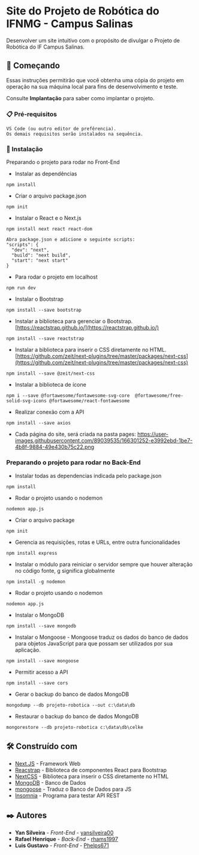 # Site do Projeto de Robótica do IFNMG - Campus Salinas

Desenvolver um site intuitivo com o propósito de divulgar o Projeto de Robótica do IF Campus Salinas.

## 🚀 Começando

Essas instruções permitirão que você obtenha uma cópia do projeto em operação na sua máquina local para fins de desenvolvimento e teste.

Consulte **Implantação** para saber como implantar o projeto.

### 📋 Pré-requisitos

```
VS Code (ou outro editor de prefêrencia).
Os demais requisitos serão instalados na sequência. 
```

### 🔧 Instalação
Preparando o projeto para rodar no Front-End
* Instalar as dependências
```
npm install
```

* Criar o arquivo package.json
```
npm init
```

* Instalar o React e o Next.js
```
npm install next react react-dom
```

```
Abra package.json e adicione o seguinte scripts:
"scripts": {
  "dev": "next",
  "build": "next build",
  "start": "next start"
}
```
* Para rodar o projeto em localhost 
```
npm run dev
```

* Instalar o Bootstrap
```
npm install --save bootstrap
```

* Instalar a biblioteca para gerenciar o Bootstrap. [https://reactstrap.github.io/](https://reactstrap.github.io/) 
```
npm install --save reactstrap
```

* Instalar a biblioteca para inserir o CSS diretamente no HTML. [https://github.com/zeit/next-plugins/tree/master/packages/next-css](https://github.com/zeit/next-plugins/tree/master/packages/next-css) 
```
npm install --save @zeit/next-css
```

* Instalar a biblioteca de ícone
```
npm i --save @fortawesome/fontawesome-svg-core  @fortawesome/free-solid-svg-icons @fortawesome/react-fontawesome
```

* Realizar conexão com a API
```
npm install --save axios
```

* Cada página do site, será criada na pasta pages:
https://user-images.githubusercontent.com/89039535/166301252-e3992ebd-1be7-4b8f-9884-49e430b75c22.png

### Preparando o projeto para rodar no Back-End

* Instalar todas as dependencias indicada pelo package.json
```
npm install
```

* Rodar o projeto usando o nodemon 
```
nodemon app.js
```

* Criar o arquivo package
```
npm init
```

* Gerencia as requisições, rotas e URLs, entre outra funcionalidades
```
npm install express
```

* Instalar o módulo para reiniciar o servidor sempre que houver alteração no código fonte, g significa globalmente
```
npm install -g nodemon
```

* Rodar o projeto usando o nodemon 
```
nodemon app.js
```

* Instalar o MongoDB
```
npm install --save mongodb
```

* Instalar o Mongoose - Mongoose traduz os dados do banco de dados para objetos JavaScript para que possam ser utilizados por sua aplicação.
```
npm install --save mongoose
```
* Permitir acesso a API
```
npm install --save cors
```

* Gerar o backup do banco de dados MongoDB
```
mongodump --db projeto-robotica --out c:\data\db
```

* Restaurar o backup do banco de dados MongoDB
```
mongorestore --db projeto-robotica c:\data\db\celke
```

## 🛠️ Construído com

* [Next.JS](https://nextjs.org/docs/getting-started) - Framework Web
* [Reacstrap](https://reactstrap.github.io/) - Biblioteca de componentes React para Bootstrap
* [NextCSS](https://github.com/zeit/next-plugins/tree/master/packages/next-css) - Biblioteca para inserir o CSS diretamente no HTML
* [MongoDB](https://www.mongodb.com/docs/) - Banco de Dados
* [mongoose](https://mongoosejs.com/docs/guide.html) - Traduz o Banco de Dados para JS
* [Insomnia](https://docs.insomnia.rest/) - Programa para testar API REST

## ✒️ Autores

* **Yan Silveira** - *Front-End* - [yansilveira00](https://github.com/yansilveira00)
* **Rafael Henrique** - *Back-End* - [rhams1997](https://github.com/rhams1997)
* **Luis Gustavo** - *Front-End* - [Phelps671](https://github.com/Phelps671)
